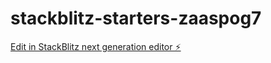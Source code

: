 # stackblitz-starters-zaaspog7

[Edit in StackBlitz next generation editor ⚡️](https://stackblitz.com/~/github.com/PrasanthPamula9/stackblitz-starters-zaaspog7)